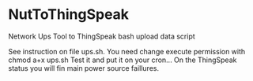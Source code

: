 # NutToThingSpeak

Network Ups Tool to ThingSpeak bash upload data script

See instruction on file ups.sh.
You need change execute permission with
chmod a+x ups.sh
Test it and put it on your cron...
On the ThingSpeak status you will fin main power source faillures.
